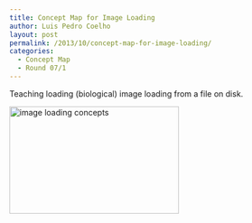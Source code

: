 ```yaml
---
title: Concept Map for Image Loading
author: Luis Pedro Coelho
layout: post
permalink: /2013/10/concept-map-for-image-loading/
categories:
  - Concept Map
  - Round 07/1
---
```

Teaching loading (biological) image loading from a file on disk. 

[<img class="alignnone size-medium wp-image-4739" alt="image loading concepts" src="http://teaching.software-carpentry.org/wp-content/uploads/2013/10/image_loading_concepts-300x190.png" width="300" height="190" />][1]

&nbsp;

 [1]: http://teaching.software-carpentry.org/wp-content/uploads/2013/10/image_loading_concepts.png